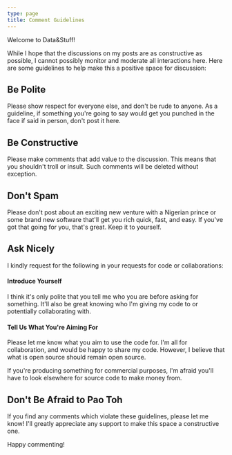 ```yaml
---
type: page
title: Comment Guidelines
---
```

Welcome to Data&Stuff!

While I hope that the discussions on my posts are as constructive as possible, I cannot possibly monitor and moderate all interactions here. Here are some guidelines to help make this a positive space for discussion:

## Be Polite
Please show respect for everyone else, and don't be rude to anyone. As a guideline, if something you're going to say would get you punched in the face if said in person, don't post it here.

## Be Constructive
Please make comments that add value to the discussion. This means that you shouldn't troll or insult. Such comments will be deleted without exception.

## Don't Spam
Please don't post about an exciting new venture with a Nigerian prince or some brand new software that'll get you rich quick, fast, and easy. If you've got that going for you, that's great. Keep it to yourself.

## Ask Nicely
I kindly request for the following in your requests for code or collaborations:

#### Introduce Yourself
I think it's only polite that you tell me who you are before asking for something. It'll also be great knowing who I'm giving my code to or potentially collaborating with.

#### Tell Us What You're Aiming For
Please let me know what you aim to use the code for. I'm all for collaboration, and would be happy to share my code. However, I believe that what is open source should remain open source.

If you're producing something for commercial purposes, I'm afraid you'll have to look elsewhere for source code to make money from.

## Don't Be Afraid to Pao Toh
If you find any comments which violate these guidelines, please let me know! I'll greatly appreciate any support to make this space a constructive one.

Happy commenting!